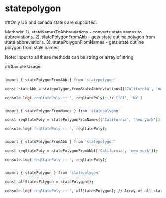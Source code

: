 # statepolygon

##Only US and canada states are supported.

Methods:
1). stateNamesToAbbreviations - converts state names to abbreviations.
2). statePolygonFromAbb - gets state outline polygon from state abbreviations.
3). statePolygonFromNames - gets state outline polygon from state names.

Note: Input to all these methods can be string or array of string

##Sample Usage

```bash

import { statePolygonFromAbb } from 'statepolygon'

const stateAbb = statepolygon.fromStateAbbreviations(['California', 'new york']);

console.log('reqStatePoly :: ', reqStatePoly); // ['CA', 'NY']

```

```bash

import { statePolygonFromNames } from 'statepolygon'

const reqStatePoly = statePolygonFromNames(['California', 'new york']);

console.log('reqStatePoly :: ', reqStatePoly);

```

```bash

import { statePolygonFromAbb } from 'statepolygon'

const reqStatePoly = statePolygonFromAbb(['California', 'new york']);

console.log('reqStatePoly :: ', reqStatePoly);

```

```bash

import { statePolygon } from 'statepolygon'

const allStatesPolygon = statePolygon();

console.log('reqStatePoly :: ', allStatesPolygon); // Array of all states poygon

```
